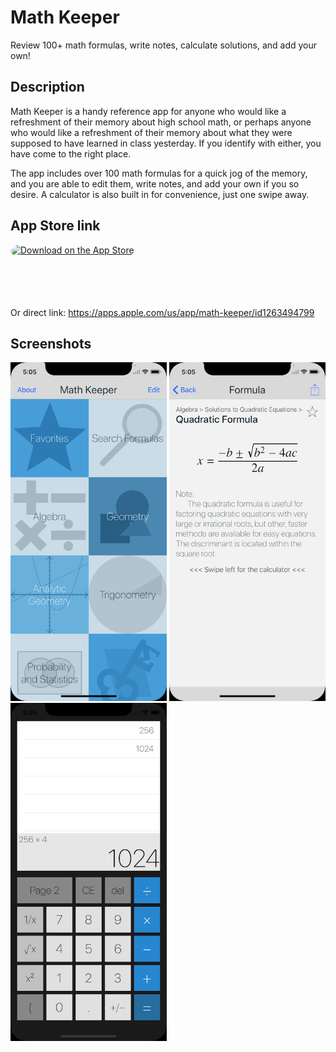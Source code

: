 # Math Keeper

Review 100+ math formulas, write notes, calculate solutions, and add your own!

## Description

Math Keeper is a handy reference app for anyone who would like a refreshment of their memory about high school math, or perhaps anyone who would like a refreshment of their memory about what they were supposed to have learned in class yesterday. If you identify with either, you have come to the right place.

The app includes over 100 math formulas for a quick jog of the memory, and you are able to edit them, write notes, and add your own if you so desire. A calculator is also built in for convenience, just one swipe away.

## App Store link

<a href="https://apps.apple.com/us/app/math-keeper/id1263494799?itsct=apps_box_badge&amp;itscg=30200" style="display: inline-block; overflow: hidden; border-top-left-radius: 13px; border-top-right-radius: 13px; border-bottom-right-radius: 13px; border-bottom-left-radius: 13px; width: 250px; height: 83px;"><img src="https://tools.applemediaservices.com/api/badges/download-on-the-app-store/black/en-us?size=250x83&amp;releaseDate=1501545600&h=ecac47d28209d1b1b23f0edda0143bf2" alt="Download on the App Store" style="border-top-left-radius: 13px; border-top-right-radius: 13px; border-bottom-right-radius: 13px; border-bottom-left-radius: 13px; width: 250px; height: 83px;"></a>

Or direct link: https://apps.apple.com/us/app/math-keeper/id1263494799

## Screenshots

<img src="./screenshots/main.png" width="250">

<img src="./screenshots/formula_page.png" width="250">

<img src="./screenshots/calculator.png" width="250">

